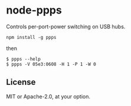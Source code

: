 # node-ppps

Controls per-port-power switching on USB hubs.

```
npm install -g ppps
```

then

```
$ ppps --help
$ ppps -V 05e3:0608 -H 1 -P 1 -W 0
```

## License

MIT or Apache-2.0, at your option.
